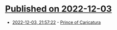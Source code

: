 # [Published on 2022-12-03](index.md)

* [2022-12-03, 21:57:22](https://news.ycombinator.com/item?id=33847826) - [Prince of Caricatura](https://literaryreview.co.uk/prince-of-caricatura)
